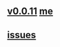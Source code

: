 ## [v0.0.11](https://github.com/littleflute/Comedy/edit/master/README.md) [me](https://littleflute.github.io/Comedy/)

## [issues](issues)
